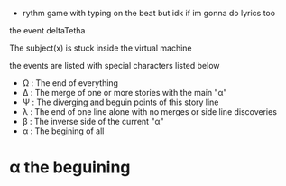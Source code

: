- rythm game with typing on the beat but idk if im gonna do lyrics too



the event deltaTetha

The subject(x) is stuck inside the virtual machine

the events are listed with special characters listed below

- Ω : The end of everything
- Δ : The merge of one or more stories with the main "α"
- Ψ : The diverging and beguin points of this story line
- λ : The end of one line alone with no merges or side line discoveries
- β : The inverse side of the current "α"
- α : The begining of all




# α the beguining

